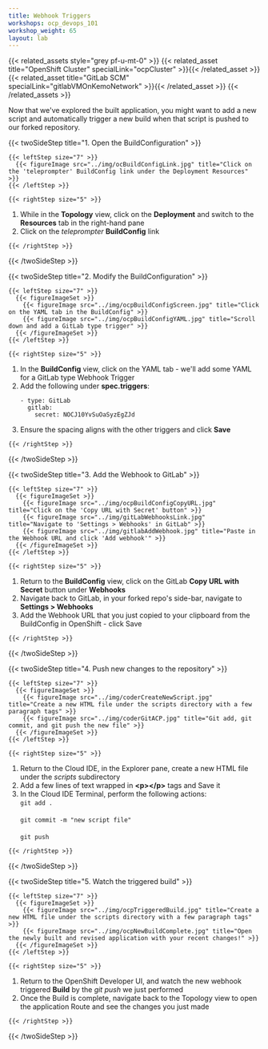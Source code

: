 ```yaml
---
title: Webhook Triggers
workshops: ocp_devops_101
workshop_weight: 65
layout: lab
---
```


{{< related_assets style="grey pf-u-mt-0" >}}
  {{< related_asset title="OpenShift Cluster" specialLink="ocpCluster" >}}{{< /related_asset >}}
  {{< related_asset title="GitLab SCM" specialLink="gitlabVMOnKemoNetwork" >}}{{< /related_asset >}}
{{< /related_assets >}}

Now that we've explored the built application, you might want to add a new script and automatically trigger a new build when that script is pushed to our forked repository.

{{< twoSideStep title="1. Open the BuildConfiguration" >}}
    
    {{< leftStep size="7" >}}
      {{< figureImage src="../img/ocBuildConfigLink.jpg" title="Click on the 'teleprompter' BuildConfig link under the Deployment Resources" >}}
    {{< /leftStep >}}

    {{< rightStep size="5" >}}

<ol>
  <li>While in the <strong>Topology</strong> view, click on the <strong>Deployment</strong> and switch to the <strong>Resources</strong> tab in the right-hand pane</li>
  <li>Click on the <em>teleprompter</em> <strong>BuildConfig</strong> link</li>
</ol>

    {{< /rightStep >}}
{{< /twoSideStep >}}

{{< twoSideStep title="2. Modify the BuildConfiguration" >}}
    
    {{< leftStep size="7" >}}
      {{< figureImageSet >}}
        {{< figureImage src="../img/ocpBuildConfigScreen.jpg" title="Click on the YAML tab in the BuildConfig" >}}
        {{< figureImage src="../img/ocpBuildConfigYAML.jpg" title="Scroll down and add a GitLab type trigger" >}}
      {{< /figureImageSet >}}
    {{< /leftStep >}}

    {{< rightStep size="5" >}}

<ol>
  <li>In the <strong>BuildConfig</strong> view, click on the YAML tab - we'll add some YAML for a GitLab type Webhook Trigger</li>
  <li>Add the following under <strong>spec.triggers</strong>:<br />
  <pre><code>- type: GitLab
  gitlab:
    secret: NOCJ10YvSuOaSyzEgZJd</code></pre>
  </li>
  <li>Ensure the spacing aligns with the other triggers and click <strong>Save</strong></li>
</ol>

    {{< /rightStep >}}
{{< /twoSideStep >}}

{{< twoSideStep title="3. Add the Webhook to GitLab" >}}
    
    {{< leftStep size="7" >}}
      {{< figureImageSet >}}
        {{< figureImage src="../img/ocpBuildConfigCopyURL.jpg" title="Click on the 'Copy URL with Secret' button" >}}
        {{< figureImage src="../img/gitLabWebhooksLink.jpg" title="Navigate to 'Settings > Webhooks' in GitLab" >}}
        {{< figureImage src="../img/gitlabAddWebhook.jpg" title="Paste in the Webhook URL and click 'Add webhook'" >}}
      {{< /figureImageSet >}}
    {{< /leftStep >}}

    {{< rightStep size="5" >}}

<ol>
  <li>Return to the <strong>BuildConfig</strong> view, click on the GitLab <strong>Copy URL with Secret</strong> button under <strong>Webhooks</strong></li>
  <li>Navigate back to GitLab, in your forked repo's side-bar, navigate to <strong>Settings > Webhooks</strong> </li>
  <li>Add the Webhook URL that you just copied to your clipboard from the BuildConfig in OpenShift - click Save</li>
</ol>

    {{< /rightStep >}}
{{< /twoSideStep >}}

{{< twoSideStep title="4. Push new changes to the repository" >}}
    
    {{< leftStep size="7" >}}
      {{< figureImageSet >}}
        {{< figureImage src="../img/coderCreateNewScript.jpg" title="Create a new HTML file under the scripts directory with a few paragraph tags" >}}
        {{< figureImage src="../img/coderGitACP.jpg" title="Git add, git commit, and git push the new file" >}}
      {{< /figureImageSet >}}
    {{< /leftStep >}}

    {{< rightStep size="5" >}}

<ol>
  <li>Return to the Cloud IDE, in the Explorer pane, create a new HTML file under the <em>scripts</em> subdirectory</li>
  <li>Add a few lines of text wrapped in <strong>&lt;p&gt;&lt;/p&gt;</strong> tags and Save it</li>
  <li>In the Cloud IDE Terminal, perform the following actions:<br />
  <code>git add .</code><br /><br />
  <code>git commit -m "new script file"</code><br /><br />
  <code>git push</code>
  </li>
</ol>

    {{< /rightStep >}}
{{< /twoSideStep >}}

{{< twoSideStep title="5. Watch the triggered build" >}}
    
    {{< leftStep size="7" >}}
      {{< figureImageSet >}}
        {{< figureImage src="../img/ocpTriggeredBuild.jpg" title="Create a new HTML file under the scripts directory with a few paragraph tags" >}}
        {{< figureImage src="../img/ocpNewBuildComplete.jpg" title="Open the newly built and revised application with your recent changes!" >}}
      {{< /figureImageSet >}}
    {{< /leftStep >}}

    {{< rightStep size="5" >}}

<ol>
  <li>Return to the OpenShift Developer UI, and watch the new webhook triggered <strong>Build</strong> by the <em>git push</em> we just performed</li>
  <li>Once the Build is complete, navigate back to the Topology view to open the application Route and see the changes you just made</li>
</ol>

    {{< /rightStep >}}
{{< /twoSideStep >}}